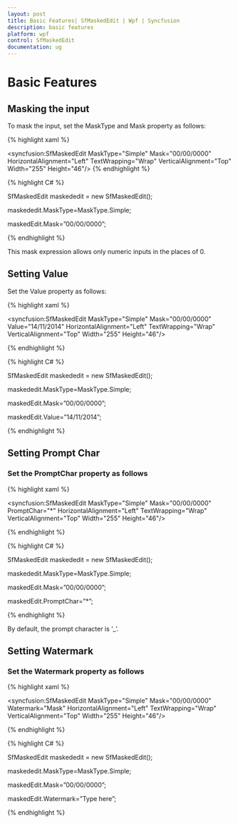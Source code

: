 ```yaml
---
layout: post
title: Basic Features| SfMaskedEdit | Wpf | Syncfusion
description: basic features
platform: wpf
control: SfMaskedEdit
documentation: ug
---
```


# Basic Features

## Masking the input

To mask the input, set the MaskType and Mask property as follows:

{% highlight xaml %}


<syncfusion:SfMaskedEdit MaskType="Simple" Mask="00/00/0000"  HorizontalAlignment="Left"  TextWrapping="Wrap"  VerticalAlignment="Top" Width="255" Height="46"/>
{% endhighlight %}


{% highlight C# %}



SfMaskedEdit maskededit = new SfMaskedEdit();

maskededit.MaskType=MaskType.Simple;

maskedEdit.Mask=”00/00/0000”;

{% endhighlight %}


This mask expression allows only numeric inputs in the places of 0.

## Setting Value

Set the Value property as follows:


{% highlight xaml %}



<syncfusion:SfMaskedEdit MaskType="Simple" Mask="00/00/0000" Value="14/11/2014" HorizontalAlignment="Left"  TextWrapping="Wrap"  VerticalAlignment="Top" Width="255" Height="46"/>

{% endhighlight %}

{% highlight C# %}



SfMaskedEdit maskededit = new SfMaskedEdit();

maskededit.MaskType=MaskType.Simple;

maskedEdit.Mask=”00/00/0000”;

maskedEdit.Value=”14/11/2014”;

{% endhighlight %}

## Setting Prompt Char

### Set the PromptChar property as follows


{% highlight xaml %}




<syncfusion:SfMaskedEdit  MaskType="Simple" Mask="00/00/0000" PromptChar="*"  HorizontalAlignment="Left"  TextWrapping="Wrap"  VerticalAlignment="Top" Width="255" Height="46"/>

{% endhighlight %}

{% highlight C# %}



SfMaskedEdit maskededit = new SfMaskedEdit();

maskededit.MaskType=MaskType.Simple;

maskedEdit.Mask=”00/00/0000”;

maskedEdit.PromptChar=”*”;

{% endhighlight %}


By default, the prompt character is ‘_’.

## Setting Watermark

### Set the Watermark property as follows

{% highlight xaml %}


  <syncfusion:SfMaskedEdit  MaskType="Simple" Mask="00/00/0000" Watermark="Mask"  HorizontalAlignment="Left"  TextWrapping="Wrap"  VerticalAlignment="Top" Width="255" Height="46"/>

{% endhighlight %}

{% highlight C# %}



SfMaskedEdit maskededit = new SfMaskedEdit();

maskededit.MaskType=MaskType.Simple;

maskedEdit.Mask=”00/00/0000”;

maskedEdit.Watermark=”Type here”;

{% endhighlight %}


